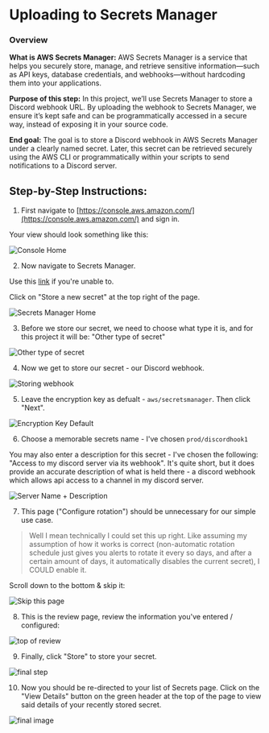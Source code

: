 # Uploading to Secrets Manager

### Overview

**What is AWS Secrets Manager:**
AWS Secrets Manager is a service that helps you securely store, manage, and retrieve sensitive information—such as API keys, database credentials, and webhooks—without hardcoding them into your applications.

**Purpose of this step:**
In this project, we’ll use Secrets Manager to store a Discord webhook URL. By uploading the webhook to Secrets Manager, we ensure it’s kept safe and can be programmatically accessed in a secure way, instead of exposing it in your source code.

**End goal:**
The goal is to store a Discord webhook in AWS Secrets Manager under a clearly named secret. Later, this secret can be retrieved securely using the AWS CLI or programmatically within your scripts to send notifications to a Discord server.

## Step-by-Step Instructions:

1. First navigate to [https://console.aws.amazon.com/](https://console.aws.amazon.com/) and sign in.

Your view should look something like this:

![Console Home](../resources/edited-secrets-manager/1console-home.png)

2. Now navigate to Secrets Manager.

Use this [link](https://us-east-2.console.aws.amazon.com/secretsmanager/listsecrets) if you're unable to.

Click on "Store a new secret" at the top right of the page.

![Secrets Manager Home](../resources/edited-secrets-manager/2secrets-home.png)

3. Before we store our secret, we need to choose what type it is, and for this project it will be: "Other type of secret"

![Other type of secret](../resources/edited-secrets-manager/3choosing-secret-type.png)

4. Now we get to store our secret - our Discord webhook.

![Storing webhook](../resources/edited-secrets-manager/4key-value.png)

5. Leave the encryption key as defualt - `aws/secretsmanager`. Then click "Next".

![Encryption Key Default](../resources/edited-secrets-manager/5click-next.png)

6. Choose a memorable secrets name - I've chosen `prod/discordhook1`

You may also enter a description for this secret - I've chosen the following: "Access to my discord server via its webhook". It's quite short, but it does provide an accurate description of what is held there - a discord webhook which allows api access to a channel in my discord server.

![Server Name + Description](../resources/edited-secrets-manager/6secret-name.png)

7. This page ("Configure rotation") should be unnecessary for our simple use case. 

> Well I mean technically I could set this up right. Like assuming my assumption of how it works is correct (non-automatic rotation schedule just gives you alerts to rotate it every so days, and after a certain amount of days, it automatically disables the current secret), I COULD enable it.

Scroll down to the bottom & skip it:

![Skip this page](../resources/edited-secrets-manager/7say-to-skip.png)

8. This is the review page, review the information you've entered / configured:

![top of review](../resources/edited-secrets-manager/8review-page.png)

9. Finally, click "Store" to store your secret.

![final step](../resources/edited-secrets-manager/9finally.png)

10. Now you should be re-directed to your list of Secrets page. Click on the "View Details" button on the green header at the top of the page to view said details of your recently stored secret.

![final image](../resources/edited-secrets-manager/10back-to-secrets-home.png)